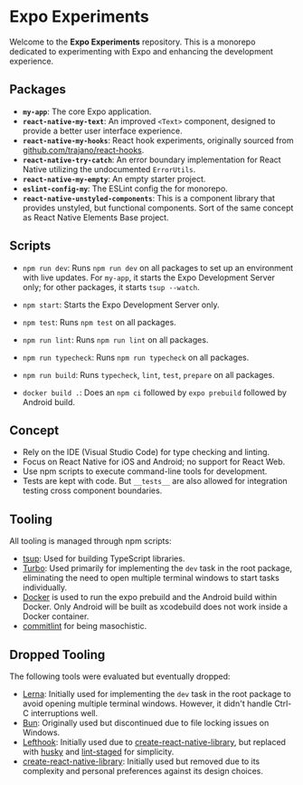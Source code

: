 # Expo Experiments

Welcome to the **Expo Experiments** repository. This is a monorepo dedicated to experimenting with Expo and enhancing the development experience.

## Packages

- **`my-app`**: The core Expo application.
- **`react-native-my-text`**: An improved `<Text>` component, designed to provide a better user interface experience.
- **`react-native-my-hooks`**: React hook experiments, originally sourced from [github.com/trajano/react-hooks](https://github.com/trajano/react-hooks).
- **`react-native-try-catch`**: An error boundary implementation for React Native utilizing the undocumented `ErrorUtils`.
- **`react-native-my-empty`**: An empty starter project.
- **`eslint-config-my`**: The ESLint config the for monorepo.
- **`react-native-unstyled-components`**: This is a component library that provides unstyled, but functional components. Sort of the same concept as React Native Elements Base project.

## Scripts

- `npm run dev`: Runs `npm run dev` on all packages to set up an environment with live updates. For `my-app`, it starts the Expo Development Server only; for other packages, it starts `tsup --watch`.
- `npm start`: Starts the Expo Development Server only.
- `npm test`: Runs `npm test` on all packages.
- `npm run lint`: Runs `npm run lint` on all packages.
- `npm run typecheck`: Runs `npm run typecheck` on all packages.
- `npm run build`: Runs `typecheck`, `lint`, `test`, `prepare` on all packages.

- `docker build .`: Does an `npm ci` followed by `expo prebuild` followed by Android build.

## Concept

- Rely on the IDE (Visual Studio Code) for type checking and linting.
- Focus on React Native for iOS and Android; no support for React Web.
- Use npm scripts to execute command-line tools for development.
- Tests are kept with code. But `__tests__` are also allowed for integration testing cross component boundaries.

## Tooling

All tooling is managed through npm scripts:

- [tsup](https://tsup.egoist.dev/): Used for building TypeScript libraries.
- [Turbo](https://turbo.build/): Used primarily for implementing the `dev` task in the root package, eliminating the need to open multiple terminal windows to start tasks individually.
- [Docker](https://www.docker.com/) is used to run the expo prebuild and the Android build within Docker. Only Android will be built as xcodebuild does not work inside a Docker container.
- [commitlint](https://commitlint.js.org/) for being masochistic.

## Dropped Tooling

The following tools were evaluated but eventually dropped:

- [Lerna](https://lerna.js.org/): Initially used for implementing the `dev` task in the root package to avoid opening multiple terminal windows. However, it didn't handle Ctrl-C interruptions well.
- [Bun](https://bun.sh/): Originally used but discontinued due to file locking issues on Windows.
- [Lefthook](https://github.com/evilmartians/lefthook): Initially used due to [create-react-native-library](https://github.com/callstack/react-native-builder-bob), but replaced with [husky](https://typicode.github.io/husky) and [lint-staged](https://github.com/okonet/lint-staged) for simplicity.
- [create-react-native-library](https://github.com/callstack/react-native-builder-bob): Initially used but removed due to its complexity and personal preferences against its design choices.
